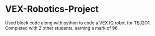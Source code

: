 # VEX-Robotics-Project
Used block code along with python to code a VEX IQ robot for TEJ2O1. Completed with 2 other students, earning a mark of 96.
